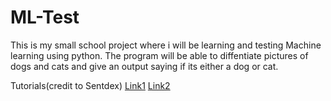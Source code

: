# ML-Test

This is my small school project where i will be learning and testing Machine learning using python. The program will be able to diffentiate pictures of dogs and cats and give an output saying if its either a dog or cat.

Tutorials(credit to Sentdex)
[Link1](https://www.youtube.com/watch?v=j-3vuBynnOE&ab_channel=sentdex)
[Link2](https://www.youtube.com/watch?v=WvoLTXIjBYU&ab_channel=sentdex)